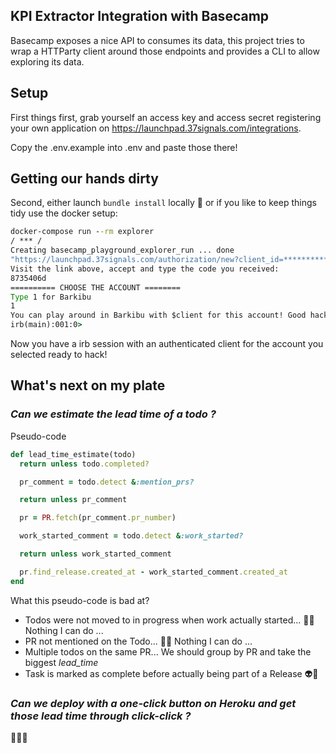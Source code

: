 ## KPI Extractor Integration with Basecamp

Basecamp exposes a nice API to consumes its data, this project tries to wrap a HTTParty client around those endpoints and provides a CLI to allow exploring its data.

## Setup

First things first, grab yourself an access key and access secret registering your own application on https://launchpad.37signals.com/integrations.

Copy the .env.example into .env and paste those there!

## Getting our hands dirty

Second, either launch `bundle install` locally 🐷 or if you like to keep things tidy use the docker setup:

```cmd
docker-compose run --rm explorer
/ *** /
Creating basecamp_playground_explorer_run ... done
"https://launchpad.37signals.com/authorization/new?client_id=**********&redirect_uri=http%3A%2F%2Fnotyet.barkibu.com&response_type=code&type=web_server"
Visit the link above, accept and type the code you received:
8735406d
========== CHOOSE THE ACCOUNT ========
Type 1 for Barkibu
1
You can play around in Barkibu with $client for this account! Good hacking!
irb(main):001:0>
```

Now you have a irb session with an authenticated client for the account you selected ready to hack!

## What's next on my plate

### _Can we estimate the lead time of a todo ?_

Pseudo-code

```ruby
def lead_time_estimate(todo)
  return unless todo.completed?

  pr_comment = todo.detect &:mention_prs?

  return unless pr_comment

  pr = PR.fetch(pr_comment.pr_number)

  work_started_comment = todo.detect &:work_started?

  return unless work_started_comment

  pr.find_release.created_at - work_started_comment.created_at
end
```

What this pseudo-code is bad at?

- Todos were not moved to in progress when work actually started... 🤷🏽 Nothing I can do ...
- PR not mentioned on the Todo... 🤷🏽 Nothing I can do ...
- Multiple todos on the same PR... We should group by PR and take the biggest _lead_time_
- Task is marked as complete before actually being part of a Release 👽🗿

### _Can we deploy with a one-click button on Heroku and get those lead time through click-click ?_

🚀🚀🚀
